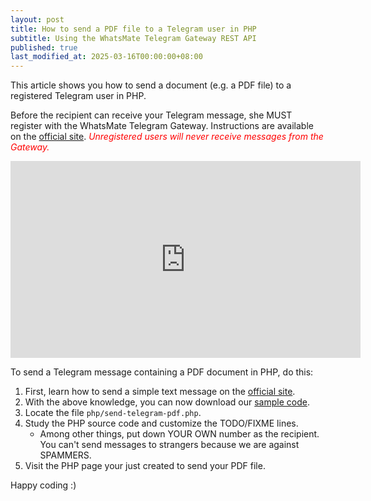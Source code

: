 ```yaml
---
layout: post
title: How to send a PDF file to a Telegram user in PHP
subtitle: Using the WhatsMate Telegram Gateway REST API
published: true
last_modified_at: 2025-03-16T00:00:00+08:00
---
```


This article shows you how to send a document (e.g. a PDF file) to a registered Telegram user in PHP.

Before the recipient can receive your Telegram message, she MUST register with the WhatsMate Telegram Gateway. Instructions are available on the [official site](https://www.whatsmate.net/telegram-gateway-api.html). <span style="color:red">*Unregistered users will never receive messages from the Gateway.*</span>


<iframe width="560" height="315" src="https://www.youtube.com/embed/FweawjzJ8f4?rel=0&cc_load_policy=1" frameborder="0" allowfullscreen></iframe>


To send a Telegram message containing a PDF document in PHP, do this:

1. First, learn how to send a simple text message on the [official site](https://www.whatsmate.net/telegram-gateway-api.html). 
2. With the above knowledge, you can now download our [sample code](https://github.com/whatsmate/telegram-demos/archive/master.zip).
3. Locate the file `php/send-telegram-pdf.php`. <script src="https://gist.github.com/whatsmate/503839ac728b146ed0b88304ba356a48.js"></script>
4. Study the PHP source code and customize the TODO/FIXME lines.
   * Among other things, put down YOUR OWN number as the recipient. You can't send messages to strangers because we are against SPAMMERS.
5. Visit the PHP page your just created to send your PDF file.


Happy coding :) 


<br>

